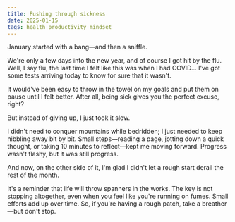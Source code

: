 ```yaml
---
title: Pushing through sickness
date: 2025-01-15
tags: health productivity mindset
---
```


January started with a bang—and then a sniffle.

We're only a few days into the new year, and of course I got hit by the flu. Well, I say flu, the last time I felt like this was when I had COVID... I've got some tests arriving today to know for sure that it wasn't.

It would've been easy to throw in the towel on my goals and put them on pause until I felt better. After all, being sick gives you the perfect excuse, right?

But instead of giving up, I just took it slow.

I didn't need to conquer mountains while bedridden; I just needed to keep nibbling away bit by bit. Small steps—reading a page, jotting down a quick thought, or taking 10 minutes to reflect—kept me moving forward. Progress wasn't flashy, but it was still progress.

And now, on the other side of it, I'm glad I didn't let a rough start derail the rest of the month.

It's a reminder that life will throw spanners in the works. The key is not stopping altogether, even when you feel like you're running on fumes. Small efforts add up over time. So, if you're having a rough patch, take a breather—but don't stop.
